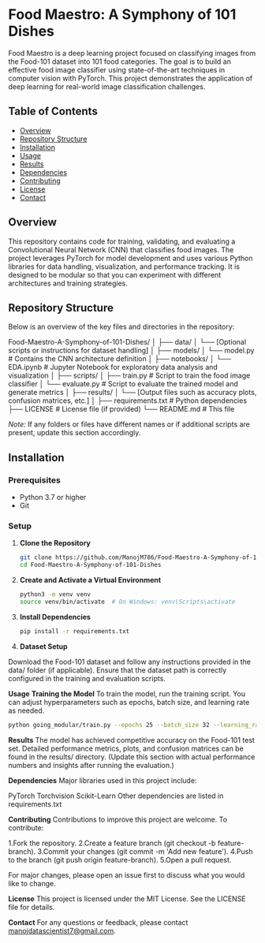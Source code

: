 # Food Maestro: A Symphony of 101 Dishes

Food Maestro is a deep learning project focused on classifying images from the Food-101 dataset into 101 food categories. The goal is to build an effective food image classifier using state-of-the-art techniques in computer vision with PyTorch. This project demonstrates the application of deep learning for real-world image classification challenges.

## Table of Contents

- [Overview](#overview)
- [Repository Structure](#repository-structure)
- [Installation](#installation)
- [Usage](#usage)
- [Results](#results)
- [Dependencies](#dependencies)
- [Contributing](#contributing)
- [License](#license)
- [Contact](#contact)

## Overview

This repository contains code for training, validating, and evaluating a Convolutional Neural Network (CNN) that classifies food images. The project leverages PyTorch for model development and uses various Python libraries for data handling, visualization, and performance tracking. It is designed to be modular so that you can experiment with different architectures and training strategies.

## Repository Structure

Below is an overview of the key files and directories in the repository:


Food-Maestro-A-Symphony-of-101-Dishes/ │ ├── data/
│ └── [Optional scripts or instructions for dataset handling] │ ├── models/
│ └── model.py # Contains the CNN architecture definition │ ├── notebooks/
│ └── EDA.ipynb # Jupyter Notebook for exploratory data analysis and visualization │ ├── scripts/
│ ├── train.py # Script to train the food image classifier │ └── evaluate.py # Script to evaluate the trained model and generate metrics │ ├── results/
│ └── [Output files such as accuracy plots, confusion matrices, etc.] │ ├── requirements.txt # Python dependencies ├── LICENSE # License file (if provided) └── README.md # This file

*Note:* If any folders or files have different names or if additional scripts are present, update this section accordingly.

## Installation

### Prerequisites

- Python 3.7 or higher
- Git

### Setup

1. **Clone the Repository**

   ```bash
   git clone https://github.com/ManojM786/Food-Maestro-A-Symphony-of-101-Dishes.git
   cd Food-Maestro-A-Symphony-of-101-Dishes
2. **Create and Activate a Virtual Environment**

   ```bash
   python3 -m venv venv
   source venv/bin/activate  # On Windows: venv\Scripts\activate
3. **Install Dependencies**
   ```bash
   pip install -r requirements.txt
4. **Dataset Setup**

Download the Food-101 dataset and follow any instructions provided in the data/ folder (if applicable). Ensure that the dataset path is correctly configured in the training and evaluation scripts.

**Usage**
**Training the Model**
To train the model, run the training script. You can adjust hyperparameters such as epochs, batch size, and learning rate as needed.

   ```bash
   python going_modular/train.py --epochs 25 --batch_size 32 --learning_rate 0.001
```


**Results**
The model has achieved competitive accuracy on the Food-101 test set. Detailed performance metrics, plots, and confusion matrices can be found in the results/ directory. (Update this section with actual performance numbers and insights after running the evaluation.)


**Dependencies**
Major libraries used in this project include:

PyTorch
Torchvision
Scikit-Learn
Other dependencies are listed in requirements.txt


**Contributing**
Contributions to improve this project are welcome. To contribute:

1.Fork the repository.
2.Create a feature branch (git checkout -b feature-branch).
3.Commit your changes (git commit -m 'Add new feature').
4.Push to the branch (git push origin feature-branch).
5.Open a pull request.


For major changes, please open an issue first to discuss what you would like to change.


**License**
This project is licensed under the MIT License. See the LICENSE file for details.

**Contact**
For any questions or feedback, please contact manojdatascientist7@gmail.com.
